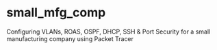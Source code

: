 # small_mfg_comp
Configuring VLANs, ROAS, OSPF, DHCP, SSH & Port Security for a small manufacturing company using Packet Tracer
